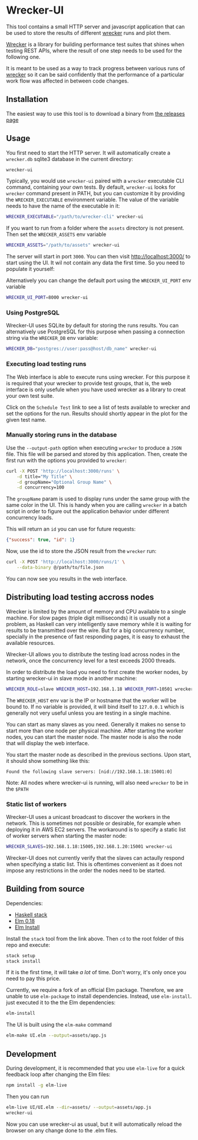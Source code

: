 # Wrecker-UI

This tool contains a small HTTP server and javascript application that can be used to store the results of different
[wrecker](https://github.com/lorenzo/wrecker) runs and plot them.

[Wrecker](https://github.com/lorenzo/wrecker) is a library for building performance test suites that shines when testing
REST APIs, where the result of one step needs to be used for the following one.

It is meant to be used as a way to track progress between various runs of [wrecker](https://github.com/lorenzo/wrecker)
so it can be said confidently
that the performance of a particular work flow was affected in between code changes.

## Installation

The easiest way to use this tool is to download a binary from [the releases page](https://github.com/seatgeek/wrecker-ui/releases)


## Usage

You first need to start the HTTP server. It will automatically create a `wrecker.db` sqlite3 database in
the current directory:

```sh
wrecker-ui
```

Typically, you would use `wrecker-ui` paired with a `wrecker` executable CLI command, containing your own tests. By default,
`wrecker-ui` looks for `wrecker` command present in PATH, but you can customize it by providing the `WRECKER_EXECUTABLE`
environment variable. The value of the variable needs to have the name of the executable in it:

```sh
WRECKER_EXECUTABLE="/path/to/wrecker-cli" wrecker-ui
```

If you want to run from a folder where the `assets` directory is not present. Then set the `WRECKER_ASSETS` env variable


```sh
WRECKER_ASSETS="/path/to/assets" wrecker-ui
```

The server will start in port `3000`. You can then visit [http://localhost:3000/](http://localhost:3000/) to start using the UI.
It wil not contain any data the first time. So you need to populate it yourself:

Alternatively you can change the default port using the `WRECKER_UI_PORT` env variable

```sh
WRECKER_UI_PORT=8000 wrecker-ui
```

### Using PostgreSQL

Wrecker-UI uses SQLite by default for storing the runs results. You can alternatively use PostgreSQL for this purpose when passing
a connection string via the `WRECKER_DB` env variable:


```sh
WRECKER_DB="postgres://user:pass@host/db_name" wrecker-ui
```

### Executing load testing runs

The Web interface is able to execute runs using wrecker. For this purpose it is required that your wrecker to provide test groups,
that is, the web interface is only usefule when you have used wrecker as a library to creat your own test suite.

Click on the `Schedule Test` link to see a list of tests available to wrecker and set the options for the run. Results should
shortly appear in the plot for the given test name.

### Manually storing runs in the database

Use the `--output-path` option when executing `wrecker` to produce a `JSON` file. This file will be parsed and stored by this
application. Then, create the first run with the options you provided to `wrecker`:

```sh
curl -X POST 'http://localhost:3000/runs' \
	-d title="My Title" \
	-d groupName="Optional Group Name" \
	-d concurrency=100
```

The `groupName` param is used to display runs under the same group with the same color in the UI.
This is handy when you are calling `wrecker` in a batch script in order to figure out the application
behavior under different concurrency loads.

This will return an `id` you can use for future requests:

```json
{"success": true, "id": 1}
```

Now, use the id to store the JSON result from the `wrecker` run:


```sh
curl -X POST 'http://localhost:3000/runs/1' \
	--data-binary @/path/to/file.json
```

You can now see you results in the web interface.


## Distributing load testing accross nodes

Wrecker is limited by the amount of memory and CPU available to a single machine. For slow pages (triple digit milliseconds)
it is usually not a problem, as Haskell can very intelligently save memory while it is waiting for results to be transmitted
over the wire. But for a big concurrency number, specially in the presence of fast responding pages,
it is easy to exhaust the available resources.

Wrecker-UI allows you to distribute the testing load across nodes in the network, once the concurrency level for a test exceeds
2000 threads.

In order to distribute the load you need to first create the worker nodes, by starting wrecker-ui in slave mode in another machine:

```sh
WRECKER_ROLE=slave WRECKER_HOST=192.168.1.18 WRECKER_PORT=10501 wrecker-ui
```

The `WRECKER_HOST` env var is the IP or hostname that the worker will be bound to. If no variable is provided,
it will bind itself to `127.0.0.1` which is generally not very useful unless you are testing in a single machine.

You can start as many slaves as you need. Generally it makes no sense to start more than one node per physical machine.
After starting the worker nodes, you can start the master node. The master node is also the node that will display the
web interface.

You start the master node as described in the previous sections. Upon start, it should show something like this:

```
Found the following slave servers: [nid://192.168.1.18:15001:0]
```

Note: All nodes where wrecker-ui is running, will also need `wrecker` to be in the `$PATH`

### Static list of workers

Wrecker-UI uses a unicast broadcast to discover the workers in the network. This is sometimes not possible or desirable,
for example when deploying it in AWS EC2 servers. The workaround is to specify a static list of worker servers when
starting the master node:

```sh
WRECKER_SLAVES=192.168.1.18:15005,192.168.1.20:15001 wrecker-ui
```

Wrecker-UI does not currently verify that the slaves can actaully respond when specifying a static list. This is oftentimes
convenient as it does not impose any restrictions in the order the nodes need to be started.

## Building from source

Dependencies:

- [Haskell stack](https://docs.haskellstack.org/en/stable/README/#how-to-install)
- [Elm 0.18](https://guide.elm-lang.org/install.html)
- [Elm Install](https://github.com/gdotdesign/elm-github-install)

Install the `stack` tool from the link above. Then `cd` to the root folder of this repo and execute:

```sh
stack setup
stack install
```

If it is the first time, it will take *a lot* of time. Don't worry, it's only once you need to pay this price.

Currently, we require a fork of an official Elm package. Therefore, we are unable to use `elm-package` to install
dependencies. Instead, use `elm-install`. just executed it to the the Elm dependencies:

```sh
elm-install
```

The UI is built using the `elm-make` command

```sh
elm-make UI.elm --output=assets/app.js
```

## Development

During development, it is recommended that you use `elm-live` for a quick feedback loop after changing the
Elm files:

```sh
npm install -g elm-live
```

Then you can run

```sh
elm-live UI/UI.elm --dir=assets/ --output=assets/app.js
wrecker-ui
```

Now you can use wrecker-ui as usual, but it will automatically reload the browser on any change done to the .elm files.
